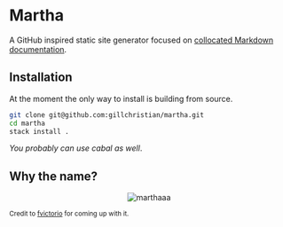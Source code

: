 # Martha

A GitHub inspired static site generator focused on
[collocated Markdown documentation](#).

## Installation

At the moment the only way to install is building from source.

```bash
git clone git@github.com:gillchristian/martha.git
cd martha
stack install .
```

_You probably can use cabal as well_.

## Why the name?

<p align="center">
<img
  src="https://github.com/gillchristian/martha/blob/master/assets/martha.gif"
  alt="marthaaa"
  title="marthaaa" />
</p>

<small>

Credit to [fvictorio](https://github.com/fvictorio/) for coming up with it.

</small>
